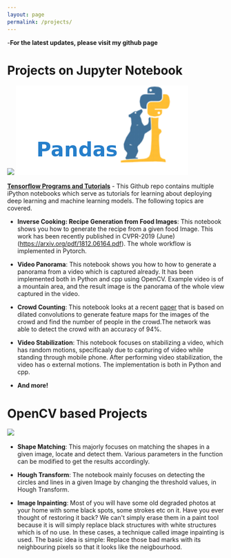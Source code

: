 ```yaml
---
layout: page
permalink: /projects/
---
```


-**For the latest updates, please visit my github page**

Projects on Jupyter Notebook
====================
![](/assets/tf.jpg) ![](/assets/pandas.png)

<a href="https://github.com/krutikabapat/Tensorflow_basics" target="_blank">**Tensorflow Programs and Tutorials**</a> - This Github repo contains multiple iPython notebooks which serve as tutorials for learning about deploying deep learning and machine learning models. The following topics are covered. 
- **Inverse Cooking: Recipe Generation from Food Images**: This notebook shows you how to generate the recipe from a given food Image. This work has been recently published in CVPR-2019 (June) (https://arxiv.org/pdf/1812.06164.pdf). The whole workflow is implemented in Pytorch.  

- **Video Panorama**: This notebook shows you how to how to generate a panorama from a video which is captured already.
It has been implemented both in Python and cpp using OpenCV. Example video is of a mountain area, and the result image is the panorama of the whole view captured in the video.  
- **Crowd Counting**: This notebook looks at a recent [paper](https://arxiv.org/pdf/1802.10062.pdf) that is based on dilated convolutions to generate feature maps for the images of the crowd and find the number of people in the crowd.The network was able to detect the crowd with an accuracy of 94%.  
- **Video Stabilization**: This notebook focuses on stabilizing a video, which has random motions, specificaaly due to capturing of video while standing through mobile phone. After performing video stabilization, the video has o external motions. The implementation is both in Python and cpp.  
- **And more!**

OpenCV based Projects
====================
![](/assets/opencv.png) 

- **Shape Matching**: This majorly focuses on matching the shapes in a given image, locate and detect them. Various parameters in the function can be modified to get the results accordingly.   

- **Hough Transform**: The notebook mainly focuses on detecting the circles and lines in a given Image by changing the threshold values, in Hough Transform.  
 

- **Image Inpainting**: Most of you will have some old degraded photos at your home with some black spots, some strokes etc on it. Have you ever thought of restoring it back? We can't simply erase them in a paint tool because it is will simply replace black structures with white structures which is of no use. In these cases, a technique called image inpainting is used. The basic idea is simple: Replace those bad marks with its neighbouring pixels so that it looks like the neigbourhood.  
